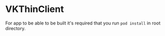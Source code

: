 # VKThinClient

For app to be able to be built it's required that you run `pod install` in root directory.
